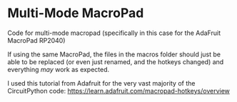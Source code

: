 # Multi-Mode MacroPad

Code for multi-mode macropad (specifically in this case for the AdaFruit MacroPad RP2040)

If using the same MacroPad, the files in the macros folder should just be able to be replaced (or even just renamed, and the hotkeys changed) and everything *may* work as expected.

I used this tutorial from Adafruit for the very vast majority of the CircuitPython code:
https://learn.adafruit.com/macropad-hotkeys/overview
